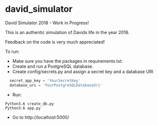 # david_simulator
David Simulator 2018 - Work in Progress!

This is an authentic simulation of Davids life in the year 2018.

Feedback on the code is very much appreciated!

To run:

- Make sure you have the packages in requirements.txt.
- Create and run a PostgreSQL database. 
- Create config/secrets.py and assign a secret key and a database URI
```python
  secret_app_key = 'YourSecretKey'
  database_uri = 'YourPostgreSQLDatabaseUri'
```

- Run:
```
Python3.6 create_db.py
Python3.6 app.py
```

- Go to http://localhost:5000/

